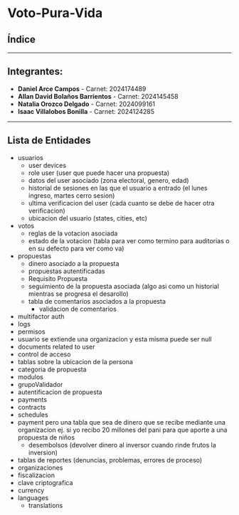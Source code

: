 # Voto-Pura-Vida
## Índice

---
## Integrantes:
- **Daniel Arce Campos** - Carnet: 2024174489
- **Allan David Bolaños Barrientos** - Carnet: 2024145458
- **Natalia Orozco Delgado** - Carnet: 2024099161
- **Isaac Villalobos Bonilla** - Carnet: 2024124285
---

## Lista de Entidades
- usuarios
  - user devices
  - role user (user que puede hacer una propuesta) 
  - datos del user asociado (zona electoral, genero, edad)
  - historial de sesiones en las que el usuario a entrado (el lunes ingreso, martes cerro sesion) 
  - ultima verificacion del user (cada cuanto se debe de hacer otra verificacion)
  - ubicacion del usuario (states, cities, etc)
- votos
  - reglas de la votacion asociada
  - estado de la votacion (tabla para ver como termino para auditorias o en su defecto para ver como va)
- propuestas
  - dinero asociado a la propuesta
  - propuestas autentificadas 
  - Requisito Propuesta
  - seguimiento de la propuesta asociada (algo asi como un historial mientras se progresa el desarollo)
  - tabla de comentarios asociados a la propuesta
    - validacion de comentarios
- multifactor auth
- logs
- permisos
- usuario se extiende una organizacion y esta misma puede ser null
- documents related to user
- control de acceso
- tablas sobre la ubicacion de la persona
- categoria de propuesta
- modulos
- grupoValidador
- autentificacion de propuesta
- payments
- contracts
- schedules
- payment pero una tabla que sea de dinero que se recibe mediante una organizacion ej. si yo recibo 20 millones del pani para que aporte a una propuesta de niños
  - desembolsos (devolver dinero al inversor cuando rinde frutos la inversion)
- tablas de reportes (denuncias, problemas, errores de proceso) 
- organizaciones
- fiscalizacion
- clave criptografica
- currency
- languages
  - translations
